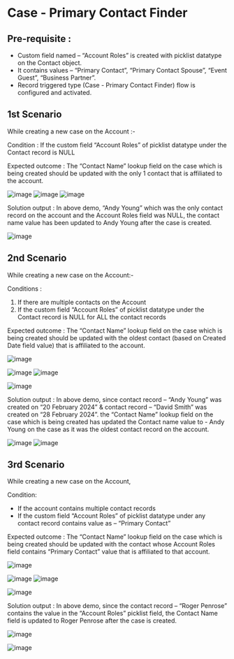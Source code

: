 # Case - Primary Contact Finder

## Pre-requisite :
-	Custom field named – “Account Roles” is created with picklist datatype on the Contact object.
-	It contains values – “Primary Contact”, “Primary Contact Spouse”, “Event Guest”, “Business Partner”.
-	Record triggered type (Case - Primary Contact Finder) flow is configured and activated.


## 1st Scenario

While creating a new case on the Account :-

Condition : If the custom field  “Account Roles” of picklist datatype under the Contact record is NULL 

Expected outcome : The “Contact Name” lookup field on the case which is being created should be updated with the only 1 contact that is affiliated to the account.

![image](https://github.com/Mtalvadi/primarycontactflow/assets/83495051/80e8ae74-be12-4512-848c-8d45e81b8c67)
![image](https://github.com/Mtalvadi/primarycontactflow/assets/83495051/3ce2b90c-17a0-49e6-8639-4c3f0e03851b)
![image](https://github.com/Mtalvadi/primarycontactflow/assets/83495051/1d4df746-c4af-4c7b-9ce2-35ccbf9d23ef)

Solution output : In above demo, “Andy Young” which was the only contact record on the account and the Account Roles field was NULL, the contact name value has been updated to Andy Young after the case is created. 

![image](https://github.com/Mtalvadi/primarycontactflow/assets/83495051/21ddd4c8-72be-4fb9-81d8-de17b094a88a)

## 2nd Scenario

While creating a new case on the Account:-

Conditions  : 
1)	If there are multiple contacts on the Account
2)	If the custom field  “Account Roles” of picklist datatype under the Contact record is NULL for ALL the contact records 

Expected outcome : The “Contact Name” lookup field on the case which is being created should be updated with the oldest contact (based on Created Date field value) that is affiliated to the account.

![image](https://github.com/Mtalvadi/primarycontactflow/assets/83495051/3c6bbb6d-cab3-4aee-9a83-87cd18b30ee7)

![image](https://github.com/Mtalvadi/primarycontactflow/assets/83495051/cbf3ebb8-3633-4003-a50f-f17c791e0bf3)  ![image](https://github.com/Mtalvadi/primarycontactflow/assets/83495051/bdcf4194-0444-48d0-836e-7c15da7b3bbf)

![image](https://github.com/Mtalvadi/primarycontactflow/assets/83495051/dd223e2e-b32e-4fe5-a830-9bc78b996b97)

Solution output : 
In above demo, since contact record – “Andy Young” was created on “20 February 2024” & contact record – “David Smith” was created on “28 February 2024”.
the “Contact Name” lookup field on the case which is being created has updated the Contact name value to - Andy Young on the case as it was the oldest contact record on the account.

![image](https://github.com/Mtalvadi/primarycontactflow/assets/83495051/e0fcce93-869b-496c-aeb9-21660a685169)
![image](https://github.com/Mtalvadi/primarycontactflow/assets/83495051/ff7a1a8b-b7ad-42cf-b196-0afce5aac0c4)

## 3rd Scenario

While creating a new case on the Account, 

Condition:  
-	If the account contains multiple contact records
-	If the custom field  “Account Roles” of picklist datatype under any contact record contains value as – “Primary Contact” 

Expected outcome : The “Contact Name” lookup field on the case which is being created should be updated with the contact whose Account Roles field contains “Primary Contact” value that is affiliated to that account.

![image](https://github.com/Mtalvadi/primarycontactflow/assets/83495051/182cdc2d-4b34-4f65-8656-50c9bf5a281b)

![image](https://github.com/Mtalvadi/primarycontactflow/assets/83495051/932b31cb-8d0e-453e-9da1-a21a616fca40) ![image](https://github.com/Mtalvadi/primarycontactflow/assets/83495051/afdad60c-c7d4-4076-bdce-ff778ce13025)

![image](https://github.com/Mtalvadi/primarycontactflow/assets/83495051/64881137-b37d-406d-87ef-fcc634700c36)

Solution output : 
In above demo, since the contact record – “Roger Penrose” contains the value in the “Account Roles” picklist field, the Contact Name field is updated to Roger Penrose after the case is created.

![image](https://github.com/Mtalvadi/primarycontactflow/assets/83495051/340bf2be-8392-4b73-9920-c4124eca22c6)

![image](https://github.com/Mtalvadi/primarycontactflow/assets/83495051/2895a170-ef59-427a-8501-a369d331e267)

















